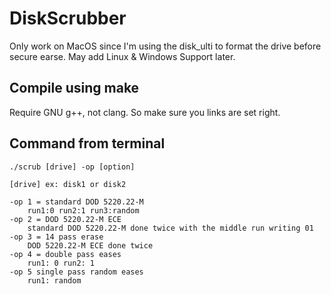 # DiskScrubber

Only work on MacOS since I'm using the disk_ulti to format the drive before secure earse.
May add Linux & Windows Support later.


## Compile using make
   
Require GNU g++, not clang. So make sure you links are set right.

## Command from terminal
    ./scrub [drive] -op [option]

    [drive] ex: disk1 or disk2

    -op 1 = standard DOD 5220.22-M
        run1:0 run2:1 run3:random
    -op 2 = DOD 5220.22-M ECE
        standard DOD 5220.22-M done twice with the middle run writing 01
    -op 3 = 14 pass erase
        DOD 5220.22-M ECE done twice
    -op 4 = double pass eases
        run1: 0 run2: 1
    -op 5 single pass random eases
        run1: random
